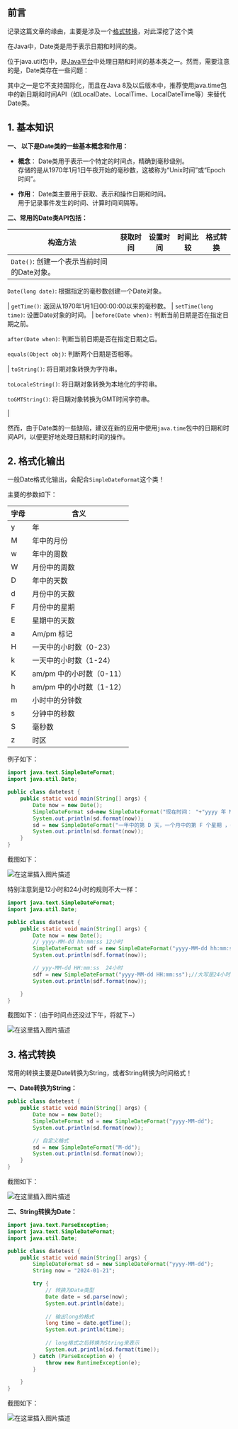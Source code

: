 ## 前言

记录这篇文章的缘由，主要是涉及一个[格式转换](https://so.csdn.net/so/search?q=%E6%A0%BC%E5%BC%8F%E8%BD%AC%E6%8D%A2&spm=1001.2101.3001.7020)，对此深挖了这个类

在Java中，Date类是用于表示日期和时间的类。

位于java.util包中，是[Java平台](https://so.csdn.net/so/search?q=Java%E5%B9%B3%E5%8F%B0&spm=1001.2101.3001.7020)中处理日期和时间的基本类之一。然而，需要注意的是，Date类存在一些问题：

其中之一是它不支持国际化，而且在Java 8及以后版本中，推荐使用java.time包中的新日期和时间API（如LocalDate、LocalTime、LocalDateTime等）来替代Date类。

## 1\. 基本知识

**一、 以下是Date类的一些基本概念和作用：**

-   **概念**： Date类用于表示一个特定的时间点，精确到毫秒级别。  
    存储的是从1970年1月1日午夜开始的毫秒数，这被称为“Unix时间”或“Epoch时间”。
    
-   **作用**： Date类主要用于获取、表示和操作日期和时间。  
    用于记录事件发生的时间、计算时间间隔等。
    

**二、常用的Date类API包括：**

| 构造方法 | 获取时间 | 设置时间 | 时间比较 | 格式转换 |
| --- | --- | --- | --- | --- |
| `Date()`: 创建一个表示当前时间的Date对象。
`Date(long date)`: 根据指定的毫秒数创建一个Date对象。

 | `getTime()`: 返回从1970年1月1日00:00:00以来的毫秒数。 | `setTime(long time)`: 设置Date对象的时间。 | `before(Date when):` 判断当前日期是否在指定日期之前。

`after(Date when)`: 判断当前日期是否在指定日期之后。

`equals(Object obj)`: 判断两个日期是否相等。

 | `toString()`: 将日期对象转换为字符串。

`toLocaleString()`: 将日期对象转换为本地化的字符串。

`toGMTString()`: 将日期对象转换为GMT时间字符串。

 |

然而，由于Date类的一些缺陷，建议在新的应用中使用`java.time`包中的日期和时间API，以便更好地处理日期和时间的操作。

## 2\. 格式化输出

一般Date格式化输出，会配合`SimpleDateFormat`这个类！

主要的参数如下：

| 字母 | 含义 |
| --- | --- |
| y | 年 |
| M | 年中的月份 |
| w | 年中的周数 |
| W | 月份中的周数 |
| D | 年中的天数 |
| d | 月份中的天数 |
| F | 月份中的星期 |
| E | 星期中的天数 |
| a | Am/pm 标记 |
| H | 一天中的小时数（0-23） |
| k | 一天中的小时数（1-24） |
| K | am/pm 中的小时数（0-11） |
| h | am/pm 中的小时数（1-12） |
| m | 小时中的分钟数 |
| s | 分钟中的秒数 |
| S | 毫秒数 |
| z | 时区 |

例子如下：

```java
import java.text.SimpleDateFormat;
import java.util.Date;

public class datetest {
    public static void main(String[] args) {
        Date now = new Date();
        SimpleDateFormat sd=new SimpleDateFormat("现在时间： "+"yyyy 年 MM 月 dd 日 E HH 点 mm 分 ss 秒");
        System.out.println(sd.format(now));
        sd = new SimpleDateFormat("一年中的第 D 天，一个月中的第 F 个星期 ，一年中的第 w 个星期，一个月中的第 W 个星期");
        System.out.println(sd.format(now));
    }
}

```

截图如下：

![在这里插入图片描述](https://img-blog.csdnimg.cn/direct/9207e1e23ba842dc9701b6b03c3a3653.png)

特别注意到是12小时和24小时的规则不大一样：

```java
import java.text.SimpleDateFormat;
import java.util.Date;

public class datetest {
    public static void main(String[] args) {
        Date now = new Date();
        // yyyy-MM-dd hh:mm:ss 12小时
        SimpleDateFormat sdf = new SimpleDateFormat("yyyy-MM-dd hh:mm:ss"); //小写是12小时
        System.out.println(sdf.format(now));

        // yyy-MM-dd HH:mm:ss  24小时
        sdf = new SimpleDateFormat("yyyy-MM-dd HH:mm:ss");//大写是24小时的
        System.out.println(sdf.format(now));

    }
}

```

截图如下：（由于时间点还没过下午，将就下~）

![在这里插入图片描述](https://img-blog.csdnimg.cn/direct/6d603f57f1bd427ea94e5e1d1b6ad95e.png)

## 3\. 格式转换

常用的转换主要是Date转换为String，或者String转换为时间格式！

**一、Date转换为String：**

```java
public class datetest {
    public static void main(String[] args) {
        Date now = new Date();
        SimpleDateFormat sd = new SimpleDateFormat("yyyy-MM-dd");
        System.out.println(sd.format(now));

        // 自定义格式
        sd = new SimpleDateFormat("M-dd");
        System.out.println(sd.format(now));
    }
}

```

截图如下：

![在这里插入图片描述](https://img-blog.csdnimg.cn/direct/e47723296789416ca0b24b9b32a02522.png)

**二、String转换为Date：**

```java
import java.text.ParseException;
import java.text.SimpleDateFormat;
import java.util.Date;

public class datetest {
    public static void main(String[] args) {
        SimpleDateFormat sd = new SimpleDateFormat("yyyy-MM-dd");
        String now = "2024-01-21";

        try {
            // 转换为Date类型
            Date date = sd.parse(now);
            System.out.println(date);
            
            // 输出long的格式
            long time = date.getTime();
            System.out.println(time);
            
            // long格式之后转换为String来表示
            System.out.println(sd.format(time));
        } catch (ParseException e) {
            throw new RuntimeException(e);
        }

    }
}

```

截图如下：

![在这里插入图片描述](https://img-blog.csdnimg.cn/direct/29c657bac55b4815baf832d13e691c5f.png)